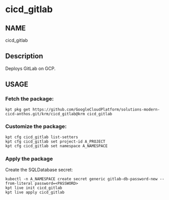 # cicd_gitlab

## NAME

cicd_gitlab

## Description

Deploys GitLab on GCP.

## USAGE

### Fetch the package:

```
kpt pkg get https://github.com/GoogleCloudPlatform/solutions-modern-cicd-anthos.git/krm/cicd_gitlab@krm cicd_gitlab
```

### Customize the package:

```
kpt cfg cicd_gitlab list-setters
kpt cfg cicd_gitlab set project-id A_PROJECT
kpt cfg cicd_gitlab set namespace A_NAMESPACE
```

### Apply the package

Create the SQLDatabase secret:

```
kubectl -n A_NAMESPACE create secret generic gitlab-db-password-new --from-literal password=<PASSWORD>
kpt live init cicd_gitlab
kpt live apply cicd_gitlab
```
